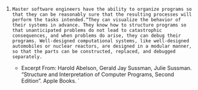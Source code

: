 1. `Master software engineers have the ability to organize programs so that they can be reasonably sure that the resulting processes will perform the tasks intended.“They can visualize the behavior of their systems in advance. They know how to structure programs so that unanticipated problems do not lead to catastrophic consequences, and when problems do arise, they can debug their programs. Well-designed computational systems, like well-designed automobiles or nuclear reactors, are designed in a modular manner, so that the parts can be constructed, replaced, and debugged separately.`

    - Excerpt From: Harold Abelson, Gerald Jay Sussman, Julie Sussman. “Structure and Interpretation of Computer Programs, Second Edition”. Apple Books. `
